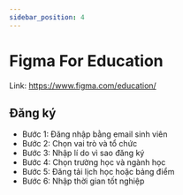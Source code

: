```yaml
---
sidebar_position: 4
---
```


# Figma For Education

Link: https://www.figma.com/education/

## Đăng ký

- Bước 1: Đăng nhập bằng email sinh viên
- Bước 2: Chọn vai trò và tổ chức
- Bước 3: Nhập lí do vì sao đăng ký
- Bước 4: Chọn trường học và ngành học
- Bước 5: Đăng tải lịch học hoặc bảng điểm
- Bước 6: Nhập thời gian tốt nghiệp

